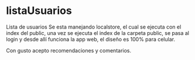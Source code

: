 # listaUsuarios
Lista de usuarios
Se esta manejando localstore, el cual se ejecuta con el index del public, una vez se ejecuta el index de la carpeta public, se pasa al login y desde allí funciona la app web, el diseño es 100% para celular.

Con gusto acepto recomendaciones y comentarios.
